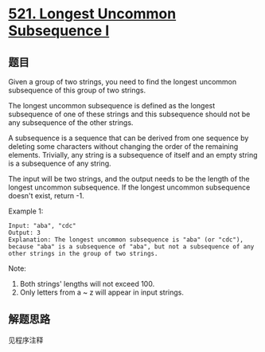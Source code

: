 # [521. Longest Uncommon Subsequence I](https://leetcode-cn.com/problems/longest-uncommon-subsequence-i/)

## 题目

Given a group of two strings, you need to find the longest uncommon subsequence of this group of two strings.

The longest uncommon subsequence is defined as the longest subsequence of one of these strings and this subsequence should not be any subsequence of the other strings.

A subsequence is a sequence that can be derived from one sequence by deleting some characters without changing the order of the remaining elements. Trivially, any string is a subsequence of itself and an empty string is a subsequence of any string.

The input will be two strings, and the output needs to be the length of the longest uncommon subsequence. If the longest uncommon subsequence doesn't exist, return -1.

Example 1:

```text
Input: "aba", "cdc"
Output: 3
Explanation: The longest uncommon subsequence is "aba" (or "cdc"), because "aba" is a subsequence of "aba", but not a subsequence of any other strings in the group of two strings.
```

Note:

1. Both strings' lengths will not exceed 100.
1. Only letters from a ~ z will appear in input strings.

## 解题思路

见程序注释
